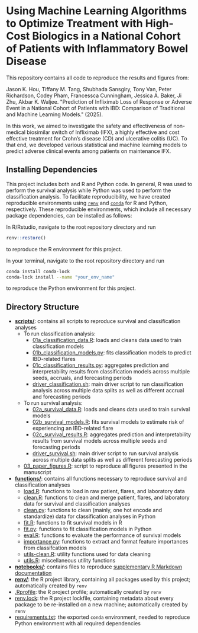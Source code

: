 # Using Machine Learning Algorithms to Optimize Treatment with High-Cost Biologics in a National Cohort of Patients with Inflammatory Bowel Disease

This repository contains all code to reproduce the results and figures from:

Jason K. Hou, Tiffany M. Tang, Shubhada Sansgiry, Tony Van, Peter Richardson, Codey Pham, Francessca Cunningham, Jessica A. Baker, Ji Zhu, Akbar K. Waljee. "Prediction of Infliximab Loss of Response or Adverse Event in a National Cohort of Patients with IBD: Comparison of Traditional and Machine Learning Models." (2025).

In this work, we aimed to investigate the safety and effectiveness of non-medical biosimilar switch of Infliximab (IFX), a highly effective and cost effective treatment for Crohn’s disease (CD) and ulcerative colitis (UC). To that end, we developed various statistical and machine learning models to predict adverse clinical events among patients on maintenance IFX.

## Installing Dependencies

This project includes both and R and Python code. In general, R was used to perform the survival analysis while Python was used to perform the classification analysis. To facilitate reproducibility, we have created reproducible environments using [`renv`](https://rstudio.github.io/renv/articles/renv.html) and [`conda`](https://docs.conda.io/en/latest/) for R and Python, respectively. These reproducible environments, which include all necessary package dependencies, can be installed as follows:

In R/Rstudio, navigate to the root repository directory and run
```r
renv::restore()
```
to reproduce the R environment for this project.

In your terminal, navigate to the root repository directory and run
```bash
conda install conda-lock
conda-lock install --name "your_env_name"
```
to reproduce the Python environment for this project.

## Directory Structure

- **[scripts/](./scripts/)**: contains all scripts to reproduce survival and classification analyses
	- To run classification analysis:
		- [01a_classification_data.R](./scripts/01a_classification_data.R): loads and cleans data used to train classification models
		- [01b_classification_models.py](./scripts/01b_classification_models.py): fits classification models to predict IBD-related flares
		- [01c_classification_results.py](./scripts/01c_classification_results.py): aggregates prediction and interpretability results from classification models across multiple seeds, accruals, and forecasting periods
		- [driver_classification.sh](./scripts/driver_classification.sh): main driver script to run classification analysis across multiple data splits as well as different accrual and forecasting periods
	- To run survival analysis:
		- [02a_survival_data.R](./scripts/02a_survival_data.R): loads and cleans data used to train survival models
		- [02b_survival_models.R](./scripts/02b_survival_models.R): fits survival models to estimate risk of experiencing an IBD-related flare
		- [02c_survival_results.R](./scripts/02c_survival_results.R): aggregates prediction and interpretability results from survival models across multiple seeds and forecasting periods
		- [driver_survival.sh](./scripts/driver_survival.sh): main driver script to run survival analysis across multiple data splits as well as different forecasting periods
	- [03_paper_figures.R](./scripts/03_paper_figures.R): script to reproduce all figures presented in the manuscript
- **[functions/](./functions/)**: contains all functions necessary to reproduce survival and classification analyses
	- [load.R](./functions/load.R): functions to load in raw patient, flares, and laboratory data
	- [clean.R](./functions/clean.R): functions to clean and merge patient, flares, and laboratory data for survival and classification analyses
	- [clean.py](./functions/clean.py): functions to clean (mainly, one hot encode and standardize) data for classification analyses in Python
	- [fit.R](./functions/fit.R): functions to fit survival models in R
	- [fit.py](./functions/fit.py): functions to fit classification models in Python
	- [eval.R](./functions/eval.R): functions to evaluate the performance of survival models
	- [importance.py](./functions/importance.py): functions to extract and format feature importances from classifcation models
	- [utils-clean.R](./functions/utils-clean.R): utility functions used for data cleaning
	- [utils.R](./functions/utils.R): miscellaneous utility functions
- **[notebooks/](./notebooks/)**: contains files to reproduce [supplementary R Markdown documentation](https://waljee-zhu-ml-projects.github.io/biosimilar-ibd)
- **[renv/](./renv/)**: the R project library, containing all packages used by this project; automatically created by `renv`
- [.Rprofile](.Rprofile): the R project profile; automatically created by `renv`
- [renv.lock](renv.lock): the R project lockfile, containing metadata about every package to be re-installed on a new machine; automatically created by `renv`
- [requirements.txt](requirements.txt): the exported `conda` environment, needed to reproduce Python environment with all required dependencies
